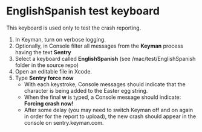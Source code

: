 # EnglishSpanish test keyboard

This keyboard is used only to test the crash reporting.

1. In Keyman, turn on verbose logging.
2. Optionally, in Console filter all messages from the **Keyman** process having the text **Sentry**
3. Select a keyboard called **EnglishSpanish** (see /mac/test/EnglishSpanish folder in the source repo)
4. Open an editable file in Xcode.
5. Type **Sentry force now**
   - With each keystroke, Console messages should indicate that the character is being added to the Easter egg string.
   - When the final **w** is typed, a Console message should indicate: **Forcing crash now!**
   - After some delay (you may need to switch Keyman off and on again in order for the report to upload), the new crash should appear in the console on sentry.keyman.com.